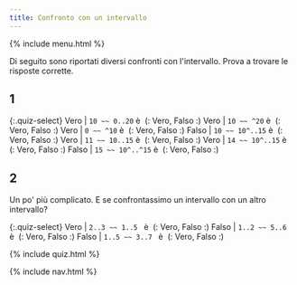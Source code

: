 ```yaml
---
title: Confronto con un intervallo
---
```


{% include menu.html %}

Di seguito sono riportati diversi confronti con l'intervallo. Prova a trovare le risposte corrette.

## 1

{:.quiz-select}
Vero | `10 ~~ 0..20` è&nbsp; (: Vero, Falso :)
Vero | `10 ~~ ^20` è&nbsp; (: Vero, Falso :)
Vero | `0 ~~ ^10` è&nbsp; (: Vero, Falso :)
Falso | `10 ~~ 10^..15` è&nbsp; (: Vero, Falso :)
Vero | `11 ~~ 10..15` è&nbsp; (: Vero, Falso :)
Vero | `14 ~~ 10^..15` è&nbsp; (: Vero, Falso :)
Falso | `15 ~~ 10^..^15` è&nbsp; (: Vero, Falso :)

## 2

Un po' più complicato. E se confrontassimo un intervallo con un altro intervallo?

{:.quiz-select}
Vero | `2..3 ~~ 1..5 ` è&nbsp; (: Vero, Falso :)
Falso | `1..2 ~~ 5..6 ` è&nbsp; (: Vero, Falso :)
Falso | `1..5 ~~ 3..7 ` è&nbsp; (: Vero, Falso :)

{% include quiz.html %}

{% include nav.html %}